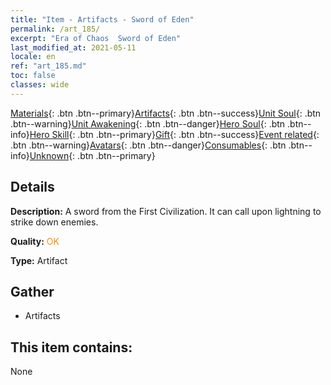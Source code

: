 ```yaml
---
title: "Item - Artifacts - Sword of Eden"
permalink: /art_185/
excerpt: "Era of Chaos  Sword of Eden"
last_modified_at: 2021-05-11
locale: en
ref: "art_185.md"
toc: false
classes: wide
---
```

 [Materials](/Items/){: .btn .btn--primary}[Artifacts](/Items/Artifacts/){: .btn .btn--success}[Unit Soul](/Items/UnitSoul/){: .btn .btn--warning}[Unit Awakening](/Items/UnitAwakening/){: .btn .btn--danger}[Hero Soul](/Items/HeroSoul/){: .btn .btn--info}[Hero Skill](/Items/HeroSkill/){: .btn .btn--primary}[Gift](/Items/Gift/){: .btn .btn--success}[Event related](/Items/Events/){: .btn .btn--warning}[Avatars](/Items/Avatars/){: .btn .btn--danger}[Consumables](/Items/Consumables/){: .btn .btn--info}[Unknown](/Items/Unknown/){: .btn .btn--primary}

## Details
 **Description:** A sword from the First Civilization. It can call upon lightning to strike down enemies.

 **Quality:** <span style="color: #FF8C00">OK</span>

 **Type:** Artifact

## Gather

*    Artifacts 

## This item contains:

  None

